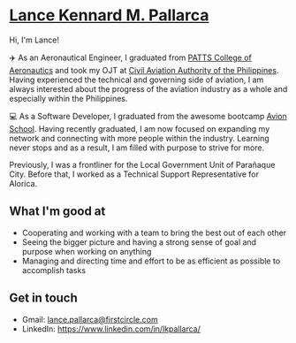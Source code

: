 # [Lance Kennard M. Pallarca](http://portfolio-lkpallarca.vercel.app/)
Hi, I'm Lance!

:airplane: As an Aeronautical Engineer, I graduated from [PATTS College of Aeronautics](https://www.patts.edu.ph/) and took my OJT at [Civil Aviation Authority of the Philippines](https://caap.gov.ph/). Having experienced the technical and governing side of aviation, I am always interested about the progress of the aviation industry as a whole and especially within the Philippines.

:computer: As a Software Developer, I graduated from the awesome bootcamp [Avion School](https://www.avionschool.com/). Having recently graduated, I am now focused on expanding my network and connecting with more people within the industry. Learning never stops and as a result, I am filled with purpose to strive for more.

Previously, I was a frontliner for the Local Government Unit of Parañaque City. Before that, I worked as a Technical Support Representative for Alorica. 

## What I'm good at
- Cooperating and working with a team to bring the best out of each other
- Seeing the bigger picture and having a strong sense of goal and purpose when working on anything
- Managing and directing time and effort to be as efficient as possible to accomplish tasks

## Get in touch
- Gmail: lance.pallarca@firstcircle.com
- LinkedIn: https://www.linkedin.com/in/lkpallarca/

